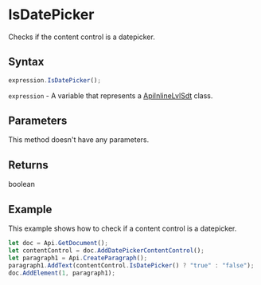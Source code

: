 # IsDatePicker

Checks if the content control is a datepicker.

## Syntax

```javascript
expression.IsDatePicker();
```

`expression` - A variable that represents a [ApiInlineLvlSdt](../ApiInlineLvlSdt.md) class.

## Parameters

This method doesn't have any parameters.

## Returns

boolean

## Example

This example shows how to check if a content control is a datepicker.

```javascript editor-docx
let doc = Api.GetDocument();
let contentControl = doc.AddDatePickerContentControl();
let paragraph1 = Api.CreateParagraph();
paragraph1.AddText(contentControl.IsDatePicker() ? "true" : "false");
doc.AddElement(1, paragraph1);
```
